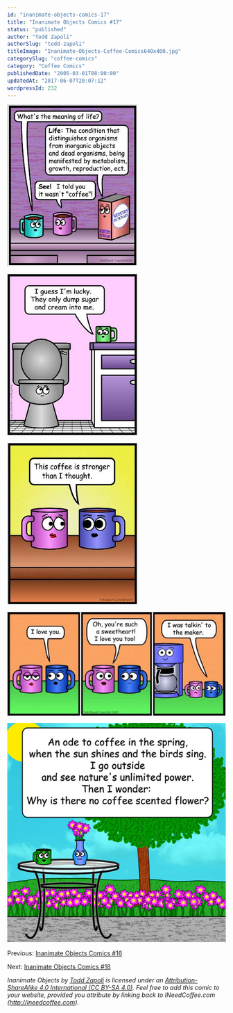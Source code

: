 ```yaml
---
id: "inanimate-objects-comics-17"
title: "Inanimate Objects Comics #17"
status: "published"
author: "Todd Zapoli"
authorSlug: "todd-zapoli"
titleImage: "Inanimate-Objects-Coffee-Comics640x400.jpg"
categorySlug: "coffee-comics"
category: "Coffee Comics"
publishedDate: "2005-03-01T08:00:00"
updatedAt: "2017-06-07T20:07:12"
wordpressId: 232
---
```


![meaning of life](0120-Meaning-of-life1.jpg)

![dump sugar](0121DumpSugar.jpg)

![strong coffee](0122Strong-Coffee.jpg)

[![i love you](i-love-you-650x308.jpg)](/wp-content/uploads/2005/03/i-love-you.jpg)

![Ode to spring](01Spring.jpg)

Previous: [Inanimate Objects Comics #16](/inanimate-objects-comics-16/)

Next: [Inanimate Objects Comics #18](/inanimate-objects-comics-18/)

*Inanimate Objects by [Todd Zapoli](/) is licensed under an [Attribution-ShareAlike 4.0 International (CC BY-SA 4.0)](https://creativecommons.org/licenses/by-sa/4.0/). Feel free to add this comic to your website, provided you attribute by linking back to INeedCoffee.com (http://ineedcoffee.com).*
